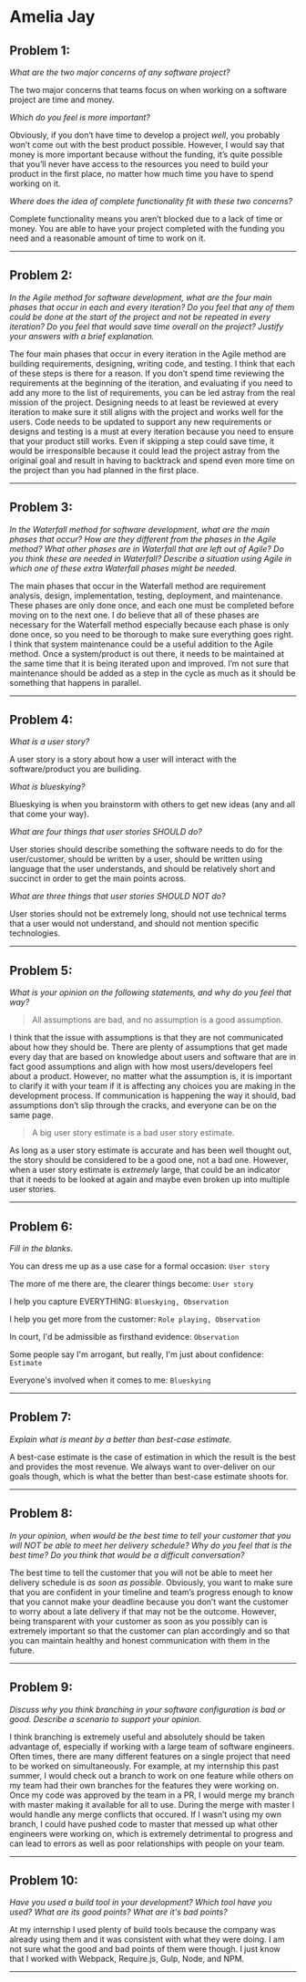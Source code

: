 
# Amelia Jay

## Problem 1:
*What are the two major concerns of any software project?*

The two major concerns that teams focus on when working on a software project are time and money.

*Which do you feel is more important?*

Obviously, if you don’t have time to develop a project *well*, you probably won’t come out with the best product possible. However, I would say that money is more important because without the funding, it’s quite possible that you’ll never have access to the resources you need to build your product in the first place, no matter how much time you have to spend working on it.

*Where does the idea of complete functionality fit with these two concerns?*

Complete functionality means you aren’t blocked due to a lack of time or money. You are able to have your project completed with the funding you need and a reasonable amount of time to work on it.

___________________
## Problem 2:
*In the Agile method for software development, what are the four main phases that occur in each and every iteration? Do you feel that any of them could be done at the start of the project and not be repeated in every iteration? Do you feel that would save time overall on the project? Justify your answers with a brief explanation.*

The four main phases that occur in every iteration in the Agile method are building requirements, designing, writing code, and testing. I think that each of these steps is there for a reason. If you don’t spend time reviewing the requirements at the beginning of the iteration, and evaluating if you need to add any more to the list of requirements, you can be led astray from the real mission of the project. Designing needs to at least be reviewed at every iteration to make sure it still aligns with the project and works well for the users. Code needs to be updated to support any new requirements or designs and testing is a must at every iteration because you need to ensure that your product still works. Even if skipping a step could save time, it would be irresponsible because it could lead the project astray from the original goal and result in having to backtrack and spend even more time on the project than you had planned in the first place.

______________________
## Problem 3: 
*In the Waterfall method for software development, what are the main phases that occur? How are they different from the phases in the Agile method? What other phases are in Waterfall that are left out of Agile? Do you think these are needed in Waterfall? Describe a situation using Agile in which one of these extra Waterfall phases might be needed.*

The main phases that occur in the Waterfall method are requirement analysis, design, implementation, testing, deployment, and maintenance. These phases are only done once, and each one must be completed before moving on to the next one. I do believe that all of these phases are necessary for the Waterfall method especially because each phase is only done once, so you need to be thorough to make sure everything goes right. I think that system maintenance could be a useful addition to the Agile method. Once a system/product is out there, it needs to be maintained at the same time that it is being iterated upon and improved. I’m not sure that maintenance should be added as a step in the cycle as much as it should be something that happens in parallel.

_____________________
## Problem 4:
*What is a user story?*

A user story is a story about how a user will interact with the software/product you are builiding.

*What is blueskying?*

Blueskying is when you brainstorm with others to get new ideas (any and all that come your way).

*What are four things that user stories SHOULD do?*

User stories should describe something the software needs to do for the user/customer, should be written by a user, should be written using language that the user understands, and should be relatively short and succinct in order to get the main points across.

*What are three things that user stories SHOULD NOT do?*

User stories should not be extremely long, should not use technical terms that a user would not understand, and should not mention specific technologies.

_____________________
## Problem 5:
*What is your opinion on the following statements, and why do you feel that way?*

> All assumptions are bad, and no assumption is a good assumption.

I think that the issue with assumptions is that they are not communicated about how they should be. There are plenty of assumptions that get made every day that are based on knowledge about users and software that are in fact good assumptions and align with how most users/developers feel about a product. However, no matter what the assumption is, it is important to clarify it with your team if it is affecting any choices you are making in the development process. If communication is happening the way it should, bad assumptions don’t slip through the cracks, and everyone can be on the same page.

> A big user story estimate is a bad user story estimate.

As long as a user story estimate is accurate and has been well thought out, the story should be considered to be a good one, not a bad one. However, when a user story estimate is *extremely* large, that could be an indicator that it needs to be looked at again and maybe even broken up into multiple user stories.

_______________________
## Problem 6:
*Fill in the blanks.*

You can dress me up as a use case for a formal occasion: `User story`

The more of me there are, the clearer things become: `User story`

I help you capture EVERYTHING: `Blueskying, Observation`

I help you get more from the customer: `Role playing, Observation`

In court, I'd be admissible as firsthand evidence: `Observation`

Some people say I'm arrogant, but really, I'm just about confidence: `Estimate`

Everyone's involved when it comes to me: `Blueskying`

____________________________
## Problem 7:
*Explain what is meant by a better than best-case estimate.*

A best-case estimate is the case of estimation in which the result is the best and provides the most revenue. We always want to over-deliver on our goals though, which is what the better than best-case estimate shoots for.

_____________________
## Problem 8:
*In your opinion, when would be the best time to tell your customer that you will NOT be able to meet her delivery schedule? Why do you feel that is the best time? Do you think that would be a difficult conversation?*

The best time to tell the customer that you will not be able to meet her delivery schedule is *as soon as possible*. Obviously, you want to make sure that you are confident in your timeline and team’s progress enough to know that you cannot make your deadline because you don’t want the customer to worry about a late delivery if that may not be the outcome. However, being transparent with your customer as soon as you possibly can is extremely important so that the customer can plan accordingly and so that you can maintain healthy and honest communication with them in the future.

______________________
## Problem 9:
*Discuss why you think branching in your software configuration is bad or good. Describe a scenario to support your opinion.*

I think branching is extremely useful and absolutely should be taken advantage of, especially if working with a large team of software engineers. Often times, there are many different features on a single project that need to be worked on simultaneously. For example, at my internship this past summer, I would check out a branch to work on one feature while others on my team had their own branches for the features they were working on. Once my code was approved by the team in a PR, I would merge my branch with master making it available for all to use. During the merge with master I would handle any merge conflicts that occured. If I wasn’t using my own branch, I could have pushed code to master that messed up what other engineers were working on, which is extremely detrimental to progress and can lead to errors as well as poor relationships with people on your team.

________________________
## Problem 10:
*Have you used a build tool in your development? Which tool have you used? What are its good points? What are it's bad points?*

At my internship I used plenty of build tools because the company was already using them and it was consistent with what they were doing. I am not sure what the good and bad points of them were though. I just know that I worked with Webpack, Require.js, Gulp, Node, and NPM.

__________________
